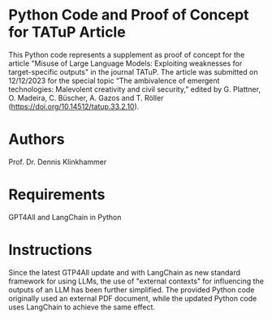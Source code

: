 # Python Code and Proof of Concept for TATuP Article
This Python code represents a supplement as proof of concept for the article "Misuse of Large
Language Models: Exploiting weaknesses for target-specific outputs" in the journal TATuP. The
article was submitted on 12/12/2023 for the special topic “The ambivalence of emergent technologies:
Malevolent creativity and civil security,” edited by G. Plattner, O. Madeira, C. Büscher, A.
Gazos and T. Röller (https://doi.org/10.14512/tatup.33.2.10).

# Authors
Prof. Dr. Dennis Klinkhammer

# Requirements
GPT4All and LangChain in Python

# Instructions
Since the latest GTP4All update and with LangChain as new standard framework for using LLMs, the use of
"external contexts" for influencing the outputs of an LLM has been further simplified. The provided Python
code originally used an external PDF document, while the updated Python code uses LangChain to achieve
the same effect.
